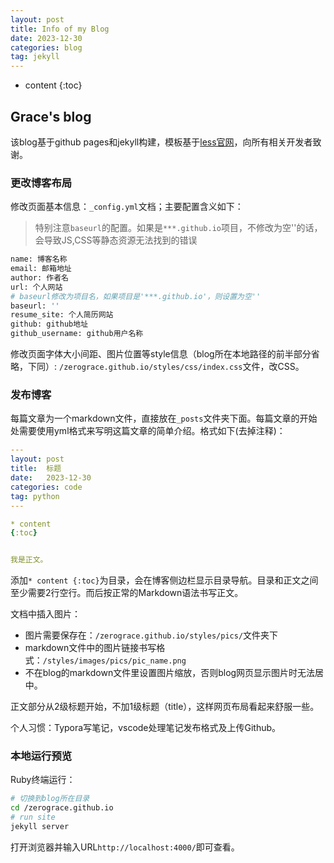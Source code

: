 ```yaml
---
layout: post
title: Info of my Blog 
date: 2023-12-30
categories: blog
tag: jekyll
---
```


* content
{:toc}


## Grace's blog     

该blog基于github pages和jekyll构建，模板基于[less官网](https://lesscss.cn/)，向所有相关开发者致谢。

### 更改博客布局

修改页面基本信息：`_config.yml`文档；主要配置含义如下：

> 特别注意`baseurl`的配置。如果是`***.github.io`项目，不修改为空''的话，会导致JS,CSS等静态资源无法找到的错误

```bash
name: 博客名称
email: 邮箱地址
author: 作者名
url: 个人网站
# baseurl修改为项目名，如果项目是'***.github.io'，则设置为空''
baseurl: ''   
resume_site: 个人简历网站
github: github地址
github_username: github用户名称
```

修改页面字体大小间距、图片位置等style信息（blog所在本地路径的前半部分省略，下同）: `/zerograce.github.io/styles/css/index.css`文件，改CSS。

### 发布博客

每篇文章为一个markdown文件，直接放在`_posts`文件夹下面。每篇文章的开始处需要使用yml格式来写明这篇文章的简单介绍。格式如下(去掉注释)：

```yml
---
layout: post
title:  标题
date:   2023-12-30
categories: code
tag: python
---

* content
{:toc}


我是正文。
```

添加`* content {:toc}`为目录，会在博客侧边栏显示目录导航。目录和正文之间至少需要2行空行。而后按正常的Markdown语法书写正文。

文档中插入图片：

- 图片需要保存在：`/zerograce.github.io/styles/pics/`文件夹下
- markdown文件中的图片链接书写格式：`/styles/images/pics/pic_name.png`
- 不在blog的markdown文件里设置图片缩放，否则blog网页显示图片时无法居中。

正文部分从2级标题开始，不加1级标题（title），这样网页布局看起来舒服一些。

个人习惯：Typora写笔记，vscode处理笔记发布格式及上传Github。

### 本地运行预览

Ruby终端运行：

``` bash
# 切换到blog所在目录
cd /zerograce.github.io
# run site
jekyll server
```

打开浏览器并输入URL`http://localhost:4000/`即可查看。


